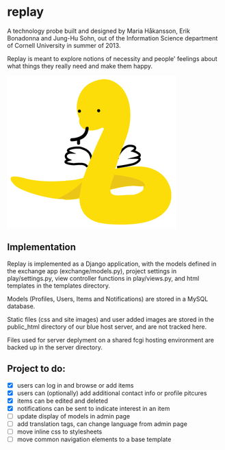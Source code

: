 replay
======
A technology probe built and designed by Maria Håkansson, Erik Bonadonna and Jung-Hu Sohn, 
out of the Information Science department of Cornell University in summer of 2013.

Replay is meant to explore notions of necessity and people' feelings about what things
they really need and make them happy.

![logo of sorts](https://github.com/the-viking/replay/blob/master/static/images/snakeitem.gif)

Implementation
--------------

Replay is implemented as a Django application, with the models defined
in the exchange app (exchange/models.py), project settings in play/settings.py, 
view controller functions in play/views.py, and html templates in
the templates directory.

Models (Profiles, Users, Items and Notifications)
are stored in a MySQL database.

Static files (css and site images) and user added images are stored
in the public_html directory of our blue host server, and are not 
tracked here.

Files used for server deplyment on a shared fcgi hosting environment
are backed up in the server directory.

Project to do:
--------------
- [x] users can log in and browse or add items
- [x] users can (optionally) add additional contact info or profile pitcures
- [x] items can be edited and deleted
- [x] notifications can be sent to indicate interest in an item
- [ ] update display of models in admin page
- [ ] add translation tags, can change language from admin page
- [ ] move inline css to stylesheets
- [ ] move common navigation elements to a base template
